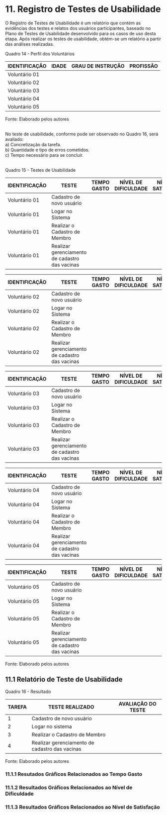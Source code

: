 # 11. Registro de Testes de Usabilidade

O Registro de Testes de Usabilidade é um relatório que contém as evidências dos testes e relatos dos usuários participantes, baseado no Plano de Testes de Usabilidade desenvolvido para os casos de uso desta etapa. Após realizar os testes de usabilidade, obtém-se um relatório a partir das análises realizadas.

Quadro 14 - Perfil dos Voluntários

|IDENTIFICAÇÃO | IDADE | GRAU DE INSTRUÇÃO     | PROFISSÃO                     |
|--------------|-------|-----------------------|-------------------------------|
|Voluntário 01 |       | | |    
|Voluntário 02 |       | | | 
|Voluntário 03 |       | | | 
|Voluntário 04 |       | | |
|Voluntário 05 |       | | |  

Fonte: Elaborado pelos autores
<br>
<br>

No teste de usabilidade, conforme pode ser observado no Quadro 16, será avaliado: <br>
a) Concretização da tarefa. <br>
b) Quantidade e tipo de erros cometidos. <br>
c) Tempo necessário para se concluir. <br>
<br>

Quadro 15 - Testes de Usabilidade

|IDENTIFICAÇÃO |TESTE                                           |TEMPO GASTO   |NÍVEL DE DIFICULDADE |NÍVEL DE SATISFAÇÃO |
|--------------|------------------------------------------------|--------------|---------------------|--------------------|
|Voluntário 01 |Cadastro de novo usuário                        |  |  |  |
|Voluntário 01 |Logar no Sistema                                |  |  |  | 
|Voluntário 01 |Realizar o Cadastro de Membro                   |  |  |  |
|Voluntário 01 |Realizar gerenciamento de cadastro das vacinas  |  |  |  |

|IDENTIFICAÇÃO |TESTE                                           |TEMPO GASTO   |NÍVEL DE DIFICULDADE |NÍVEL DE SATISFAÇÃO |
|--------------|------------------------------------------------|--------------|---------------------|--------------------|
|Voluntário 02 |Cadastro de novo usuário                        |  |  |  |
|Voluntário 02 |Logar no Sistema                                |  |  |  | 
|Voluntário 02 |Realizar o Cadastro de Membro                   |  |  |  |
|Voluntário 02 |Realizar gerenciamento de cadastro das vacinas  |  |  |  |

|IDENTIFICAÇÃO |TESTE                                           |TEMPO GASTO   |NÍVEL DE DIFICULDADE |NÍVEL DE SATISFAÇÃO |
|--------------|------------------------------------------------|--------------|---------------------|--------------------|
|Voluntário 03 |Cadastro de novo usuário                        |  |  |  |
|Voluntário 03 |Logar no Sistema                                |  |  |  | 
|Voluntário 03 |Realizar o Cadastro de Membro                   |  |  |  |
|Voluntário 03 |Realizar gerenciamento de cadastro das vacinas  |  |  |  |

|IDENTIFICAÇÃO |TESTE                                           |TEMPO GASTO   |NÍVEL DE DIFICULDADE |NÍVEL DE SATISFAÇÃO |
|--------------|------------------------------------------------|--------------|---------------------|--------------------|
|Voluntário 04 |Cadastro de novo usuário                        |  |  |  |
|Voluntário 04 |Logar no Sistema                                |  |  |  | 
|Voluntário 04 |Realizar o Cadastro de Membro                   |  |  |  |
|Voluntário 04 |Realizar gerenciamento de cadastro das vacinas  |  |  |  |

|IDENTIFICAÇÃO |TESTE                                           |TEMPO GASTO   |NÍVEL DE DIFICULDADE |NÍVEL DE SATISFAÇÃO |
|--------------|------------------------------------------------|--------------|---------------------|--------------------|
|Voluntário 05 |Cadastro de novo usuário                        |  |  |  |
|Voluntário 05 |Logar no Sistema                                |  |  |  | 
|Voluntário 05 |Realizar o Cadastro de Membro                   |  |  |  |
|Voluntário 05 |Realizar gerenciamento de cadastro das vacinas  |  |  |  |

Fonte: Elaborado pelos autores
<br>


## 11.1 Relatório de Teste de Usabilidade

Quadro 16 - Resultado

|TAREFA |TESTE REALIZADO                                 |AVALIAÇÃO DO TESTE                    |
|-------|------------------------------------------------|--------------------------------------|
|1      |Cadastro de novo usuário                        | |
|2      |Logar no sistema                                | |
|3      |Realizar o Cadastro de Membro                   | |
|4      |Realizar gerenciamento de cadastro das vacinas  | |

Fonte: Elaborado pelos autores
<br>


### 11.1.1 Resutados Gráficos Relacionados ao Tempo Gasto


### 11.1.2 Resultados Gráficos Relacionados ao Nível de Dificuldade


### 11.1.3 Resultados Gráficos Relacionados ao Nível de Satisfação
